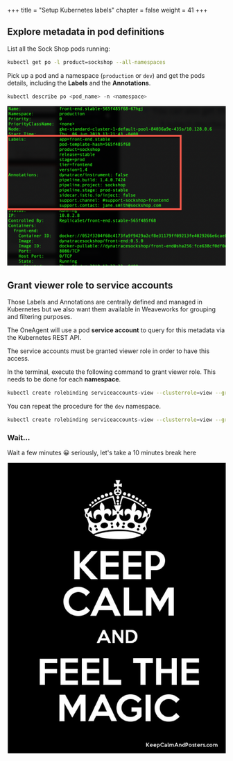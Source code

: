 +++
title = "Setup Kubernetes labels"
chapter = false
weight = 41
+++

## Explore metadata in pod definitions

List all the Sock Shop pods running:

```sh
kubectl get po -l product=sockshop --all-namespaces 
```

Pick up a pod and a namespace (`production` or `dev`) and get the pods details, including the <b>Labels</b> and the <b>Annotations</b>. 

```sh
kubectl describe po <pod_name> -n <namespace>
```

![pod_describe](/images/pod_describe.png)

## Grant viewer role to service accounts

Those Labels and Annotations are centrally defined and managed in Kubernetes but we also want them available in Weaveworks for grouping and filtering purposes.

The OneAgent will use a pod <b>service account</b> to query for this metadata via the Kubernetes REST API.

The service accounts must be granted viewer role in order to have this access.

In the terminal, execute the following command to grant viewer role. This needs to be done for each <b>namespace</b>.

```sh
kubectl create rolebinding serviceaccounts-view --clusterrole=view --group=system:serviceaccounts:production --namespace=production
```

You can repeat the procedure for the `dev` namespace.

```sh
kubectl create rolebinding serviceaccounts-view --clusterrole=view --group=system:serviceaccounts:dev --namespace=dev
```

### Wait...

Wait a few minutes :grinning: seriously, let's take a 10 minutes break here

![keep_calm](/images/keep_calm.png)

